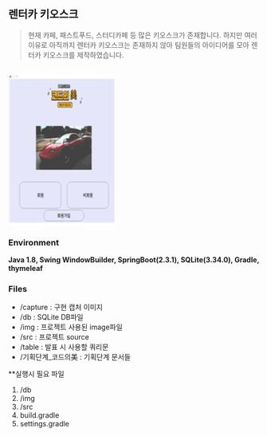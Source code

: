 ## 렌터카 키오스크
> 현재 카페, 패스트푸드, 스터디카페 등 많은 키오스크가 존재합니다.
> 하지만 여러 이유로 아직까지 렌터카 키오스크는 존재하지 않아 팀원들의 아이디어를 모아 렌터카 키오스크를 제작하였습니다.

<br/><img src="./capture/main.png" height="300px" alt="Main"></img>

### Environment
**Java 1.8, Swing WindowBuilder, SpringBoot(2.3.1), SQLite(3.34.0), Gradle, thymeleaf**

### Files
* /capture : 구현 캡처 이미지
* /db : SQLite DB파일
* /img : 프로젝트 사용된 image파일
* /src : 프로젝트 source
* /table : 발표 시 사용할 쿼리문
* /기획단계_코드의美 : 기획단계 문서들

**실행시 필요 파일
1. /db
2. /img
3. /src
4. build.gradle
5. settings.gradle
